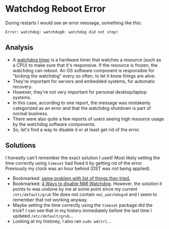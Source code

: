# Watchdog Reboot Error

During restarts I would see an error message, something like this:
```
Error: watchdog: watchdog0: watchdog did not stop!
```

## Analysis

- A [watchdog timer](https://en.wikipedia.org/wiki/Watchdog_timer) is a hardware
timer that watches a resource (such as a CPU) to make sure that it's responsive.
If the resource is frozen, the watchdog can reboot. An OS software component is
responsible for "kicking the watchdog" every so often, to let it know things
are alive.
- They're important for servers and embedded systems, for automatic recovery.
- However, they're not very important for personal desktop/laptop systems.
- In this case, according to one report, the message was mistakenly categorized
as an error and that the watchdog shutdown is part of normal business.
- There were also quite a few reports of users seeing high resource usage by
the watchdog software components.
- So, let's find a way to disable it or at least get rid of the error.

## Solutions

I honestly can't remember the exact solution I used! Most likely setting the
time correctly using `timeset` had fixed it by getting rid of the error.
Previously my clock was an hour behind (DST was not being applied).

- Bookmarked: [same problem with list of things they tried.](https://serverfault.com/questions/911697/watchdog-watchdog0-watchdog-did-not-stop)
- Bookmarked: [4 Ways to disable NMI Watchdog](https://www.pcsuggest.com/disable-nmi-watchdog-linux/#4_Permanently_disable_NMI_watchdog_through_boot_parameter).
However, the solution it points to was undone by me at some point since my
current `/etc/default/grub` file does not contain `nmi_watchdog=0` and I seem
to remember that not working anyway.
- Maybe setting the time correctly using the `timeset` package did the trick?
I can see that in my history immediately before the last time I updated
`/etc/default/grub`...
- Looking at my historey, I also ran `sudo wdctrl`...
